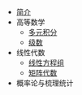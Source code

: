 - [简介](README.md)
- 高等数学
  - [多元积分](calculus/multiple-integration.md)
  - [级数](calculus/series.md)
- 线性代数
  - [线性方程组](linear-algebra/linear-equations.md)
  - [矩阵代数](linear-algebra/matrix-algebra.md)
- 概率论与梳理统计
